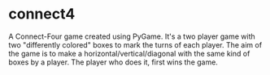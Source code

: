 connect4
========

A Connect-Four game created using PyGame. It's a two player game with two "differently colored" boxes to mark the turns of each player. The aim of the game is to make a horizontal/vertical/diagonal with the same kind of boxes by a player. The player who does it, first wins the game.
